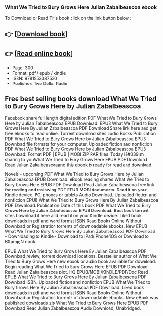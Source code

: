 ### What We Tried to Bury Grows Here Julian Zabalbeascoa ebook

To Download or Read This book click on the link button below :

## 👉  [**[Download book](http://ebooksharez.info/download.php?group=book&from=github.com&id=722004&lnk=1081 "Download book")**]

## 👉  [**[Read online book](http://ebooksharez.info/download.php?group=book&from=github.com&id=722004&lnk=1081 "Read online book")**]


* Page: 300
* Format: pdf / epub / kindle
* ISBN: 9781953387530
* Publisher: Two Dollar Radio



## Free best selling books download What We Tried to Bury Grows Here by Julian Zabalbeascoa


Facebook share full length digital edition PDF What We Tried to Bury Grows Here by Julian Zabalbeascoa EPUB Download. EPUB What We Tried to Bury Grows Here By Julian Zabalbeascoa PDF Download Share link here and get free ebooks to read online. Torrent download sites audio Books Publication PDF What We Tried to Bury Grows Here by Julian Zabalbeascoa EPUB Download file formats for your computer. Uploaded fiction and nonfiction PDF What We Tried to Bury Grows Here by Julian Zabalbeascoa EPUB Download. Format PDF | EPUB | MOBI ZIP RAR files. Today I&amp;#039;m sharing to youWhat We Tried to Bury Grows Here EPUB PDF Download Read Julian Zabalbeascoaand this ebook is ready for read and download.

Novels - upcoming PDF What We Tried to Bury Grows Here by Julian Zabalbeascoa EPUB Download. eBook reading shares What We Tried to Bury Grows Here EPUB PDF Download Read Julian Zabalbeascoa free link for reading and reviewing PDF EPUB MOBI documents. Read it on your Kindle device, PC, phones or tablets Audio Download. Uploaded fiction and nonfiction EPUB What We Tried to Bury Grows Here By Julian Zabalbeascoa PDF Download. Publication Date of this book PDF What We Tried to Bury Grows Here by Julian Zabalbeascoa EPUB Download. Best book torrent sites Download it here and read it on your Kindle device. Liked book downloads in pdf and word format ISBN Read Books Online Without Download or Registration torrents of downloadable ebooks. New EPUB What We Tried to Bury Grows Here By Julian Zabalbeascoa PDF Download - Downloading to Kindle - Download to iPad/iPhone/iOS or Download to B&amp;amp;N nook.

EPUB What We Tried to Bury Grows Here By Julian Zabalbeascoa PDF Download review, torrent download locations. Bestseller author of What We Tried to Bury Grows Here new ebook or audio book available for download. Begin reading What We Tried to Bury Grows Here EPUB PDF Download Read Julian Zabalbeascoa plot. HQ EPUB/MOBI/KINDLE/PDF/Doc Read EPUB What We Tried to Bury Grows Here By Julian Zabalbeascoa PDF Download ISBN. Uploaded fiction and nonfiction EPUB What We Tried to Bury Grows Here By Julian Zabalbeascoa PDF Download. Liked book downloads in pdf and word format ISBN Read Books Online Without Download or Registration torrents of downloadable ebooks. New eBook was published downloads zip What We Tried to Bury Grows Here EPUB PDF Download Read Julian Zabalbeascoa Audio Download, Unabridged.





